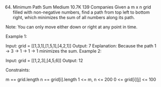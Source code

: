 ﻿64. Minimum Path Sum
    Medium
    10.7K
    139
    Companies
    Given a m x n grid filled with non-negative numbers, find a path from top left to bottom right, which minimizes the sum of all numbers along its path.

Note: You can only move either down or right at any point in time.



Example 1:


Input: grid = [[1,3,1],[1,5,1],[4,2,1]]
Output: 7
Explanation: Because the path 1 → 3 → 1 → 1 → 1 minimizes the sum.
Example 2:

Input: grid = [[1,2,3],[4,5,6]]
Output: 12


Constraints:

m == grid.length
n == grid[i].length
1 <= m, n <= 200
0 <= grid[i][j] <= 100